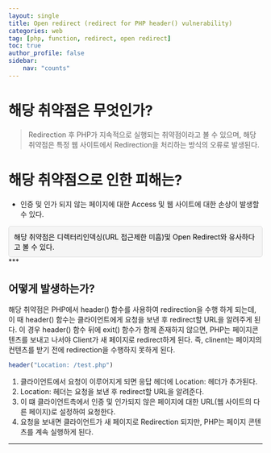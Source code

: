 ```yaml
---
layout: single
title: Open redirect (redirect for PHP header() vulnerability)
categories: web
tag: [php, function, redirect, open redirect]
toc: true
author_profile: false
sidebar:
    nav: "counts"
---
```

# 해당 취약점은 무엇인가?

>Redirection 후 PHP가 지속적으로 실행되는 취약점이라고 볼 수 있으며, 해당 취약점은 특정 웹 사이트에서 Redirection을 처리하는 방식의 오류로 발생된다.

# 해당 취약점으로 인한 피해는?  
- 인증 및 인가 되지 않는 페이지에 대한 Access 및 웹 사이트에 대한 손상이 발생할 수 있다.
<aside class="callout" style="background-color: #f5f5f5; border: 1px solid #ddd; padding: 10px; border-radius: 5px; color: #000;">
  해당 취약점은 디렉터리인덱싱(URL 접근제한 미흡)및 Open Redirect와 유사하다고 볼 수 있다.
</aside>
***

## 어떻게 발생하는가?
해당 취약점은 PHP에서 header() 함수를 사용하여 redirection을 수행 하게 되는데, 이 때 header() 함수는
클라이언트에게 요청을 보낸 후 redirect할 URL을 알려주게 된다.
이 경우 header() 함수 뒤에 exit() 함수가 함께 존재하지 않으면, PHP는 페이지콘텐츠를 보내고 나서야 Client가 새 페이지로 
redirect하게 된다. 즉, clinent는 페이지의 컨텐츠를 받기 전에 redirection을 수행하지 못하게 된다.
```javascript
header("Location: /test.php")
```
1. 클라이언트에서 요청이 이루어지게 되면 응답 헤더에 Location: 헤더가 추가된다.
2. Location: 헤더는 요청을 보낸 후 redirect할 URL을 알려준다.
3. 이 떄 클라이언트측에서 인증 및 인가되지 않은 페이지에 대한 URL(웹 사이트의 다른 페이지)로 설정하여 요청한다.
4. 요청을 보내면 클라이언트가 새 페이지로 Redirection 되지만, PHP는 페이지 콘텐츠를 계속 실행하게 된다.
***